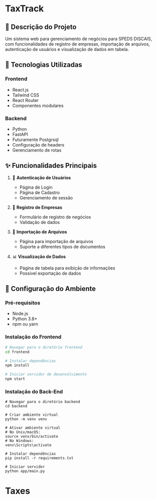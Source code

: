 # TaxTrack

## 📌 Descrição do Projeto

Um sistema web para gerenciamento de negócios para SPEDS DISCAIS, com funcionalidades de registro de empresas, importação de arquivos, autenticação de usuários e visualização de dados em tabela.

## 🚀 Tecnologias Utilizadas

### Frontend

- React.js
- Tailwind CSS
- React Router
- Componentes modulares

### Backend

- Python
- FastAPI
- Futuramente Postgrsql
- Configuração de headers
- Gerenciamento de rotas


## ✨ Funcionalidades Principais

1. 🔐 **Autenticação de Usuários**
   - Página de Login
   - Página de Cadastro
   - Gerenciamento de sessão

2. 🏢 **Registro de Empresas**
   - Formulário de registro de negócios
   - Validação de dados

3. 📁 **Importação de Arquivos**
   - Página para importação de arquivos
   - Suporte a diferentes tipos de documentos

4. 📊 **Visualização de Dados**
   - Página de tabela para exibição de informações
   - Possível exportação de dados

## 🔧 Configuração do Ambiente

### Pré-requisitos

- Node.js
- Python 3.8+
- npm ou yarn

### Instalação do Frontend

```bash
# Navegar para o diretório frontend
cd frontend

# Instalar dependências
npm install

# Iniciar servidor de desenvolvimento
npm start
```

### Instalação do Back-End
```
# Navegar para o diretório backend
cd backend

# Criar ambiente virtual
python -m venv venv

# Ativar ambiente virtual
# No Unix/macOS:
source venv/bin/activate
# No Windows:
venv\Scripts\activate

# Instalar dependências
pip install -r requirements.txt

# Iniciar servidor
python app/main.py
```
# Taxes

